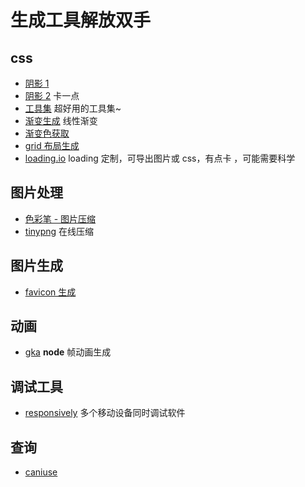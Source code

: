 <!--
 * @Desc:
 * @Author: 曾茹菁
 * @Date: 2022-08-02 16:21:10
 * @LastEditors: 曾茹菁
 * @LastEditTime: 2022-08-23 09:46:46
-->

# 生成工具解放双手

## css

- [阴影 1](https://www.jq22.com/too-jq22/boxshadow/index.html)
- [阴影 2](https://www.cssmatic.com/box-shadow) 卡一点
- [工具集](https://10015.io/tools/css-clip-path-generator) 超好用的工具集~
- [渐变生成](https://www.jiangweishan.com/tool/gradientEditor/) 线性渐变
- [渐变色获取](https://webkul.github.io/coolhue/)
- [grid 布局生成](https://layout.bradwoods.io/customize)
- [loading.io](https://loading.io/) loading 定制，可导出图片或 css，有点卡 ，可能需要科学

## 图片处理

- [色彩笔 - 图片压缩](https://www.secaibi.com/tools/%e5%9c%a8%e7%ba%bf%e5%9b%be%e7%89%87%e5%8e%8b%e7%bc%a9/)
- [tinypng](https://tinypng.com/) 在线压缩

## 图片生成

- [favicon 生成](https://favicon.io/)

## 动画

- [gka](https://gka.js.org/#/) **node** 帧动画生成

## 调试工具

- [responsively](https://responsively.app/) 多个移动设备同时调试软件

## 查询

- [caniuse](https://caniuse.com/)
